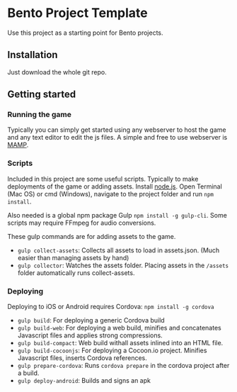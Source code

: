 # Bento Project Template

Use this project as a starting point for Bento projects. 

## Installation

Just download the whole git repo.

## Getting started

### Running the game

Typically you can simply get started using any webserver to host the game and any text editor to edit the js files. A simple and free to use webserver is [MAMP](https://www.mamp.info/en/).

### Scripts

Included in this project are some useful scripts. Typically to make deployments of the game or adding assets. Install [node.js](https://nodejs.org/en/). Open Terminal (Mac OS) or cmd (Windows), navigate to the project folder and run `npm install`.

Also needed is a global npm package Gulp `npm install -g gulp-cli`. Some scripts may require FFmpeg for audio conversions.

These gulp commands are for adding assets to the game.

* `gulp collect-assets`: Collects all assets to load in assets.json. (Much easier than managing assets by hand)
* `gulp collector`: Watches the assets folder. Placing assets in the `/assets` folder automatically runs collect-assets.

### Deploying

Deploying to iOS or Android requires Cordova: `npm install -g cordova`

* `gulp build`: For deploying a generic Cordova build
* `gulp build-web`: For deploying a web build, minifies and concatenates Javascript files and applies strong compressions. 
* `gulp build-compact`: Web build withall assets inlined into an HTML file.
* `gulp build-cocoonjs`: For deploying a Cocoon.io project. Minifies Javascript files, inserts Cordova references.
* `gulp prepare-cordova`: Runs `cordova prepare` in the cordova project after a build.
* `gulp deploy-android`: Builds and signs an apk
